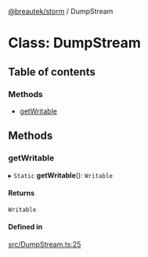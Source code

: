 [@breautek/storm](../README.md) / DumpStream

# Class: DumpStream

## Table of contents

### Methods

- [getWritable](DumpStream.md#getwritable)

## Methods

### getWritable

▸ `Static` **getWritable**(): `Writable`

#### Returns

`Writable`

#### Defined in

[src/DumpStream.ts:25](https://github.com/breautek/storm/blob/3dcafe4/src/DumpStream.ts#L25)
